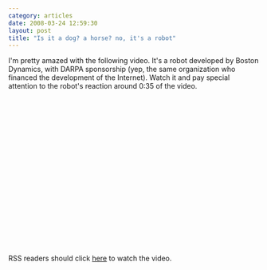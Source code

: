 ```yaml
---
category: articles
date: 2008-03-24 12:59:30
layout: post
title: "Is it a dog? a horse? no, it's a robot"
---
```


<p>I'm pretty amazed with the following video. It's a robot developed by Boston Dynamics, with DARPA sponsorship (yep, the same organization who financed the development of the Internet). Watch it and pay special attention to the robot's reaction around 0:35 of the video.</p><iframe title="Is it a dog? a horse? no, it's a robot" width="480" height="300" data-src="//www.youtube.com/embed/W1czBcnX1Ww" frameborder="0" allowfullscreen></iframe><p>RSS readers should click <a href="//joaobordalo.com/articles/2008/03/24/is-it-a-dog-a-horse-no-its-a-robot">here</a> to watch the video.</p>
